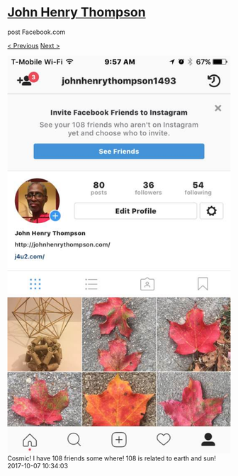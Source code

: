 # [John Henry Thompson](../README.md)
post Facebook.com

[< Previous](2017-10-07-1.md) [Next >](2017-10-06-2.md)

[![](../media/2017-10-07/Timeline-Photos-Cosmic-I-have-108-friends-some-where-108-is-rela.jpg)](../README.md)
Cosmic! I have 108 friends some where! 108 is related to earth and sun!
2017-10-07 10:34:03